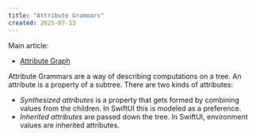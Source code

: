 ```yaml
---
title: "Attribute Grammars"
created: 2025-07-13
---
```


Main article: 

- [Attribute Graph](/note/attribute-graph)

Attribute Grammars are a way of describing computations on a tree. An attribute is a property of a subtree. There are two kinds of attributes:

- *Synthesized attributes* is a property that gets formed by combining values from the children. In SwiftUI this is modeled as a preference.
- *Inherited attributes* are passed down the tree. In SwiftUI, environment values are inherited attributes.
